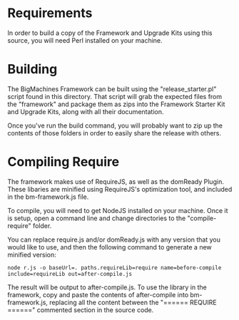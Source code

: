 Requirements
============
In order to build a copy of the Framework and Upgrade Kits using this source, you will need Perl installed on your machine. 

Building
========
The BigMachines Framework can be built using the "release_starter.pl" script found in this directory. That script will grab the expected files from the "framework" and package them as zips into the Framework Starter Kit and Upgrade Kits, along with all their documentation.

Once you've run the build command, you will probably want to zip up the contents of those folders in order to easily share the release with others.

Compiling Require
=================
The framework makes use of RequireJS, as well as the domReady Plugin. These libaries are minified using RequireJS's optimization tool, and included in the bm-framework.js file.

To compile, you will need to get NodeJS installed on your machine. Once it is setup, open a command line and change directories to the "compile-require" folder.

You can replace require.js and/or domReady.js with any version that you would like to use, and then the following command to generate a new minified version:

    node r.js -o baseUrl=. paths.requireLib=require name=before-compile include=requireLib out=after-compile.js

The result will be output to after-compile.js. To use the library in the framework, copy and paste the contents of after-compile into bm-framework.js, replacing all the content between the "====== REQUIRE ======" commented section in the source code.
